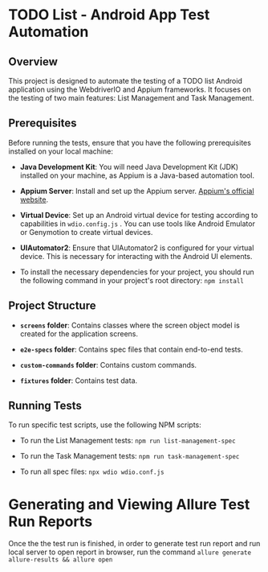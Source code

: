 # TODO List - Android App Test Automation

## Overview

This project is designed to automate the testing of a TODO list Android application using the WebdriverIO and Appium frameworks. It focuses on the testing of two main features: List Management and Task Management.

## Prerequisites

Before running the tests, ensure that you have the following prerequisites installed on your local machine:

- **Java Development Kit**: You will need Java Development Kit (JDK) installed on your machine, as Appium is a Java-based automation tool.

- **Appium Server**: Install and set up the Appium server. [Appium's official website](http://appium.io/).

- **Virtual Device**: Set up an Android virtual device for testing according to capabilities in `wdio.config.js` . You can use tools like Android Emulator or Genymotion to create virtual devices.

- **UIAutomator2**: Ensure that UIAutomator2 is configured for your virtual device. This is necessary for interacting with the Android UI elements.

- To install the necessary dependencies for your project, you should run the following command in your project's root directory: `npm install` 


## Project Structure

- **`screens` folder**: Contains classes where the screen object model is created for the application screens.

- **`e2e-specs` folder**: Contains spec files that contain end-to-end tests.

- **`custom-commands` folder**: Contains custom commands.

- **`fixtures` folder**: Contains test data.

## Running Tests

To run specific test scripts, use the following NPM scripts:

- To run the List Management tests:
`npm run list-management-spec`

- To run the Task Management tests:
`npm run task-management-spec`

- To run all spec files:
`npx wdio wdio.conf.js`

# Generating and Viewing Allure Test Run Reports
Once the the test run is finished, in order to generate test run report and run local server to open report in browser, run the command `allure generate allure-results && allure open`
